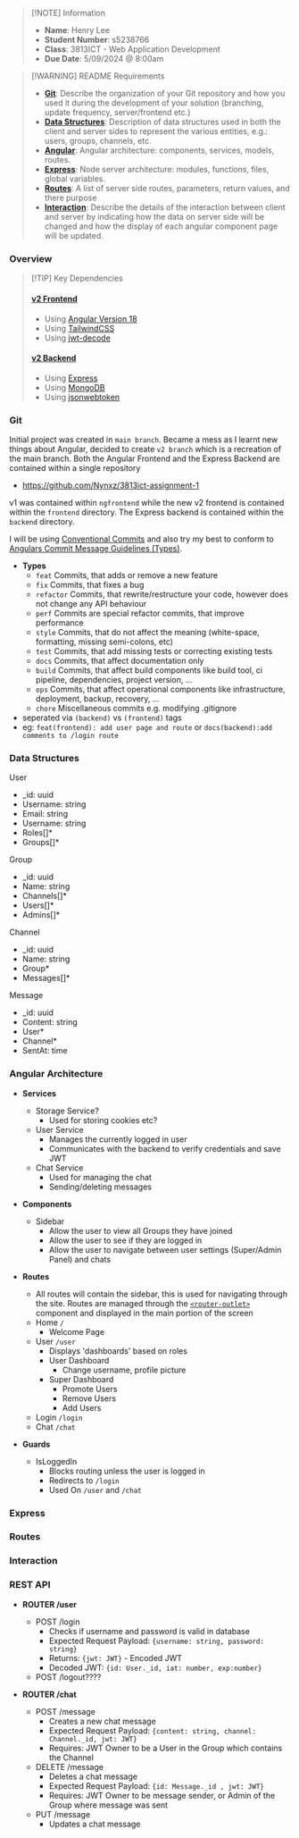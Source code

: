 > [!NOTE] Information
> - **Name**: Henry Lee
> - **Student Number**: s5238766
> - **Class**: 3813ICT - Web Application Development
> - **Due Date**: 5/09/2024 @ 8:00am

> [!WARNING] README Requirements
> - [**Git**](#git): Describe the organization of your Git repository and how you used it during the
> development of your solution (branching, update frequency, server/frontend etc.)
> - [**Data Structures**](#data-structures): Description of data structures used in both the client and server sides to represent the
> various entities, e.g.: users, groups, channels, etc.
> - [**Angular**](#angular-architecture): Angular architecture: components, services, models, routes.
> - [**Express**](#express): Node server architecture: modules, functions, files, global variables.
> - [**Routes**](#routes): A list of server side routes, parameters, return values, and there purpose
> - [**Interaction**](#interaction): Describe the details of the interaction between client and server by indicating how the
> data on server side will be changed and how the display of each angular component
> page will be updated.

### Overview
>[!TIP] Key Dependencies 
> #### [v2 Frontend](https://github.com/Nynxz/3813ict-assignment-1/tree/v2/frontend)
> - Using [Angular Version 18](https://angular.dev/overview)
> - Using [TailwindCSS](https://tailwindcss.com/docs/guides/angular)
> - Using [jwt-decode](https://www.npmjs.com/package/jwt-decode)
> #### [v2 Backend](https://github.com/Nynxz/3813ict-assignment-1/tree/v2/backend)
> - Using [Express](https://expressjs.com/)
> - Using [MongoDB](https://www.mongodb.com/)
> - Using [jsonwebtoken](https://www.npmjs.com/package/jsonwebtoken)

### Git
Initial project was created in `main branch`. Became a mess as I learnt new things about Angular, decided to create `v2 branch` which is a recreation of the main branch. 
Both the Angular Frontend and the Express Backend are contained within a single repository
- https://github.com/Nynxz/3813ict-assignment-1

v1 was contained within `ngfrontend` while the new v2 frontend is contained within the `frontend` directory. The Express backend is contained within the `backend` directory.

I will be using [Conventional Commits](https://www.conventionalcommits.org/en/v1.0.0/)  and also try my best to conform to [Angulars Commit Message Guidelines (Types)](https://github.com/angular/angular/blob/22b96b9/CONTRIBUTING.md#type).
- **Types**
  - `feat` Commits, that adds or remove a new feature
  - `fix` Commits, that fixes a bug
  - `refactor` Commits, that rewrite/restructure your code, however does not change any API behaviour
  - `perf` Commits are special refactor commits, that improve performance
  - `style` Commits, that do not affect the meaning (white-space, formatting, missing semi-colons, etc)
  - `test` Commits, that add missing tests or correcting existing tests
  - `docs` Commits, that affect documentation only
  - `build` Commits, that affect build components like build tool, ci pipeline, dependencies, project version, ...
  - `ops` Commits, that affect operational components like infrastructure, deployment, backup, recovery, ...
  - `chore` Miscellaneous commits e.g. modifying .gitignore
- seperated via `(backend)` vs `(frontend)` tags
- eg: `feat(frontend): add user page and route` or `docs(backend):add comments to /login route`

### Data Structures

User
  - _id: uuid
  - Username: string
  - Email: string
  - Username: string
  - Roles[]*
  - Groups[]*

Group
  - _id: uuid
  - Name: string
  - Channels[]*
  - Users[]*
  - Admins[]*

Channel
  - _id: uuid
  - Name: string
  - Group*
  - Messages[]*

Message
  - _id: uuid
  - Content: string
  - User*
  - Channel*
  - SentAt: time
### Angular Architecture

- **Services**
  - Storage Service?
    - Used for storing cookies etc?
  - User Service
    - Manages the currently logged in user
    - Communicates with the backend to verify credentials and save JWT
  - Chat Service
    - Used for managing the chat
    - Sending/deleting messages
  
- **Components**
  - Sidebar
    - Allow the user to view all Groups they have joined
    - Allow the user to see if they are logged in
    - Allow the user to navigate between user settings (Super/Admin Panel) and chats

- **Routes**
  - All routes will contain the sidebar, this is used for navigating through the site. Routes are managed through the [`<router-outlet>`](https://angular.dev/api/router/RouterOutlet?tab=api) component and displayed in the main portion of the screen
  - Home `/`
    - Welcome Page
  - User `/user`
    - Displays 'dashboards' based on roles
    - User Dashboard
      - Change username, profile picture
    - Super Dashboard
      - Promote Users
      - Remove Users
      - Add Users
  - Login `/login`
  - Chat `/chat`

- **Guards**
  - IsLoggedIn
    - Blocks routing unless the user is logged in
    - Redirects to `/login`
    - Used On `/user` and `/chat`
### Express
### Routes
### Interaction
### REST API

- **ROUTER /user**
  - POST /login
    - Checks if username and password is valid in database
    - Expected Request Payload: `{username: string, password: string}`
    - Returns: `{jwt: JWT}` - Encoded JWT 
    - Decoded JWT: `{id: User._id, iat: number, exp:number}`
  - POST /logout????

- **ROUTER /chat**
  - POST /message
    - Creates a new chat message
    - Expected Request Payload: `{content: string, channel: Channel._id, jwt: JWT}`
    - Requires: JWT Owner to be a User in the Group which contains the Channel
  - DELETE /message
    - Deletes a chat message
    - Expected Request Payload: `{id: Message._id , jwt: JWT}`
    - Requires: JWT Owner to be message sender, or Admin of the Group where message was sent
  - PUT /message
    - Updates a chat message
